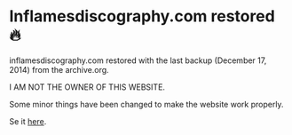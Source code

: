 # Inflamesdiscography.com restored 🔥

inflamesdiscography.com restored with the last backup (December 17, 2014) from the archive.org.

I AM NOT THE OWNER OF THIS WEBSITE.

Some minor things have been changed to make the website work properly.

Se it [here](https://kiriancaumes.github.io/Inflamesdiscography-Restored/).
